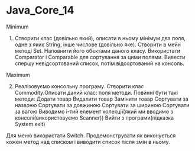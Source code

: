 # Java_Core_14

Minimum

1) Створити клас (довільно який), описати в ньому мінімум два поля, одне з яких String, інше числове (довільно яке). 
Створити в мейн методі Set. Наповнити його обєктами даного класу. Використати Comparator і Comparable для сортування
за цими полями. Вивести спершу невідсортований список, потім відсортований на консоль.


Maximum

2) Реалізовуємо консольну програму. Створити клас Commodity.Описати даний клас: поля методи.
Повинні бути такі методи:
 Додати товар
 Видалити товар
 Замінити товар
 Сортувати за назвоню
 Сортувати за довжиною
 Сортувати за шириною
 Сортувати за вагою
 Виводимо і-тий елемент колекції(який ми вводимо з консолі(використовуємо Scanner))
 Вийти з програми(підказка System.exit)

Для меню використати Switch. Продемонструвати як виконується кожен метод над списком і
виводити список після змін в ньому.

